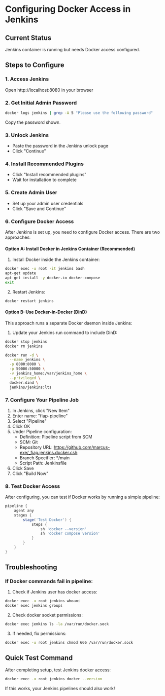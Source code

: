 # Configuring Docker Access in Jenkins

## Current Status
Jenkins container is running but needs Docker access configured.

## Steps to Configure

### 1. Access Jenkins
Open http://localhost:8080 in your browser

### 2. Get Initial Admin Password
```bash
docker logs jenkins | grep -A 5 "Please use the following password"
```
Copy the password shown.

### 3. Unlock Jenkins
- Paste the password in the Jenkins unlock page
- Click "Continue"

### 4. Install Recommended Plugins
- Click "Install recommended plugins"
- Wait for installation to complete

### 5. Create Admin User
- Set up your admin user credentials
- Click "Save and Continue"

### 6. Configure Docker Access

After Jenkins is set up, you need to configure Docker access. There are two approaches:

#### Option A: Install Docker in Jenkins Container (Recommended)

1. Install Docker inside the Jenkins container:
```bash
docker exec -u root -it jenkins bash
apt-get update
apt-get install -y docker.io docker-compose
exit
```

2. Restart Jenkins:
```bash
docker restart jenkins
```

#### Option B: Use Docker-in-Docker (DinD)

This approach runs a separate Docker daemon inside Jenkins:

1. Update your Jenkins run command to include DinD:
```bash
docker stop jenkins
docker rm jenkins

docker run -d \
  --name jenkins \
  -p 8080:8080 \
  -p 50000:50000 \
  -v jenkins_home:/var/jenkins_home \
  --privileged \
  docker:dind \
  jenkins/jenkins:lts
```

### 7. Configure Your Pipeline Job

1. In Jenkins, click "New Item"
2. Enter name: "fiap-pipeline"
3. Select "Pipeline"
4. Click OK
5. Under Pipeline configuration:
   - Definition: Pipeline script from SCM
   - SCM: Git
   - Repository URL: https://github.com/marcus-exe/_fiap.jenkins.docker.csh
   - Branch Specifier: */main
   - Script Path: Jenkinsfile
6. Click Save
7. Click "Build Now"

### 8. Test Docker Access

After configuring, you can test if Docker works by running a simple pipeline:

```groovy
pipeline {
    agent any
    stages {
        stage('Test Docker') {
            steps {
                sh 'docker --version'
                sh 'docker compose version'
            }
        }
    }
}
```

## Troubleshooting

### If Docker commands fail in pipeline:

1. Check if Jenkins user has docker access:
```bash
docker exec -u root jenkins whoami
docker exec jenkins groups
```

2. Check docker socket permissions:
```bash
docker exec jenkins ls -la /var/run/docker.sock
```

3. If needed, fix permissions:
```bash
docker exec -u root jenkins chmod 666 /var/run/docker.sock
```

## Quick Test Command

After completing setup, test Jenkins docker access:
```bash
docker exec -u root jenkins docker --version
```

If this works, your Jenkins pipelines should also work!

